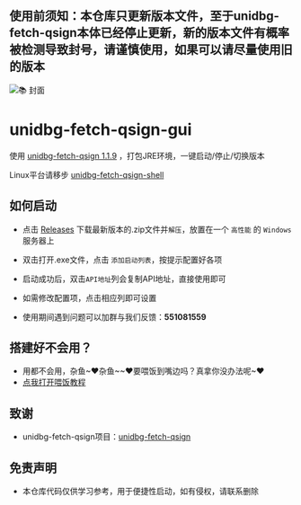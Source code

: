 ## 使用前须知：本仓库只更新版本文件，至于unidbg-fetch-qsign本体已经停止更新，新的版本文件有概率被检测导致封号，请谨慎使用，如果可以请尽量使用旧的版本

![📚 封面](https://github.com/CikeyQi/unidbg-fetch-qsign-gui/assets/61369914/26b9ec4b-e7f0-4965-848b-d729cdee531a)

# unidbg-fetch-qsign-gui

使用 [unidbg-fetch-qsign 1.1.9](https://github.com/fuqiuluo/unidbg-fetch-qsign/releases/tag/1.1.9) ，打包JRE环境，一键启动/停止/切换版本

Linux平台请移步 [unidbg-fetch-qsign-shell](https://github.com/CikeyQi/unidbg-fetch-qsign-shell) <br>

</div>

## 如何启动

- 点击 [Releases](https://github.com/CikeyQi/unidbg-fetch-qsign-gui/releases) 下载最新版本的.zip文件并`解压`，放置在一个 `高性能` 的 `Windows` 服务器上

- 双击打开.exe文件，点击 `添加启动列表`，按提示配置好各项 

- 启动成功后，双击`API地址`列会复制API地址，直接使用即可

- 如需修改配置项，点击相应列即可设置

- 使用期间遇到问题可以加群与我们反馈：**551081559**

## 搭建好不会用？

- 用都不会用，杂鱼\~❤杂鱼\~\~❤要喂饭到嘴边吗？真拿你没办法呢~❤
- [点我打开喂饭教程](https://github.com/CikeyQi/unidbg-fetch-qsign-gui/issues/4)

## 致谢

- unidbg-fetch-qsign项目：[unidbg-fetch-qsign](https://github.com/fuqiuluo/unidbg-fetch-qsign)

## 免责声明

- 本仓库代码仅供学习参考，用于便捷性启动，如有侵权，请联系删除
